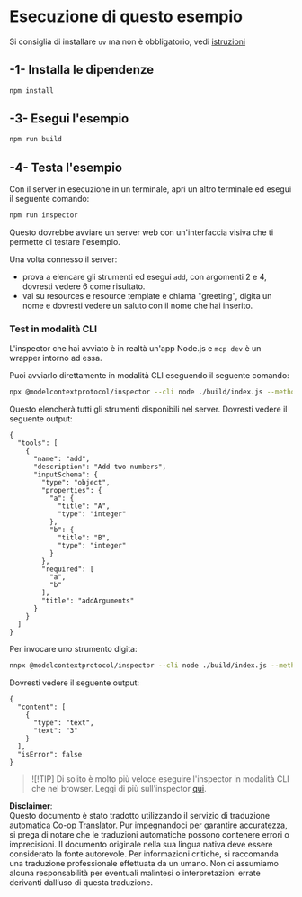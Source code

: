 <!--
CO_OP_TRANSLATOR_METADATA:
{
  "original_hash": "ac67652abc453e2a7e2c75cd7a8897ae",
  "translation_date": "2025-07-13T18:05:13+00:00",
  "source_file": "03-GettingStarted/01-first-server/solution/typescript/README.md",
  "language_code": "it"
}
-->
# Esecuzione di questo esempio

Si consiglia di installare `uv` ma non è obbligatorio, vedi [istruzioni](https://docs.astral.sh/uv/#highlights)

## -1- Installa le dipendenze

```bash
npm install
```

## -3- Esegui l'esempio


```bash
npm run build
```

## -4- Testa l'esempio

Con il server in esecuzione in un terminale, apri un altro terminale ed esegui il seguente comando:

```bash
npm run inspector
```

Questo dovrebbe avviare un server web con un'interfaccia visiva che ti permette di testare l'esempio.

Una volta connesso il server:

- prova a elencare gli strumenti ed esegui `add`, con argomenti 2 e 4, dovresti vedere 6 come risultato.
- vai su resources e resource template e chiama "greeting", digita un nome e dovresti vedere un saluto con il nome che hai inserito.

### Test in modalità CLI

L'inspector che hai avviato è in realtà un'app Node.js e `mcp dev` è un wrapper intorno ad essa.

Puoi avviarlo direttamente in modalità CLI eseguendo il seguente comando:

```bash
npx @modelcontextprotocol/inspector --cli node ./build/index.js --method tools/list
```

Questo elencherà tutti gli strumenti disponibili nel server. Dovresti vedere il seguente output:

```text
{
  "tools": [
    {
      "name": "add",
      "description": "Add two numbers",
      "inputSchema": {
        "type": "object",
        "properties": {
          "a": {
            "title": "A",
            "type": "integer"
          },
          "b": {
            "title": "B",
            "type": "integer"
          }
        },
        "required": [
          "a",
          "b"
        ],
        "title": "addArguments"
      }
    }
  ]
}
```

Per invocare uno strumento digita:

```bash
nnpx @modelcontextprotocol/inspector --cli node ./build/index.js --method tools/call --tool-name add --tool-arg a=1 --tool-arg b=2
```

Dovresti vedere il seguente output:

```text
{
  "content": [
    {
      "type": "text",
      "text": "3"
    }
  ],
  "isError": false
}
```

> ![!TIP]
> Di solito è molto più veloce eseguire l'inspector in modalità CLI che nel browser.
> Leggi di più sull'inspector [qui](https://github.com/modelcontextprotocol/inspector).

**Disclaimer**:  
Questo documento è stato tradotto utilizzando il servizio di traduzione automatica [Co-op Translator](https://github.com/Azure/co-op-translator). Pur impegnandoci per garantire accuratezza, si prega di notare che le traduzioni automatiche possono contenere errori o imprecisioni. Il documento originale nella sua lingua nativa deve essere considerato la fonte autorevole. Per informazioni critiche, si raccomanda una traduzione professionale effettuata da un umano. Non ci assumiamo alcuna responsabilità per eventuali malintesi o interpretazioni errate derivanti dall’uso di questa traduzione.